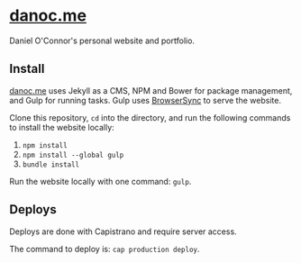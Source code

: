 [danoc.me](http://danoc.me/)
========

Daniel O'Connor's personal website and portfolio.


## Install
[danoc.me](http://danoc.me/) uses Jekyll as a CMS, NPM and Bower for package management, and Gulp for running tasks. Gulp uses [BrowserSync](http://www.browsersync.io/) to serve the website.

Clone this repository, `cd` into the directory, and run the following commands to install the website locally:

1. `npm install`
2. `npm install --global gulp`
3. `bundle install`

Run the website locally with one command: `gulp`.


## Deploys

Deploys are done with Capistrano and require server access.

The command to deploy is: `cap production deploy`.
